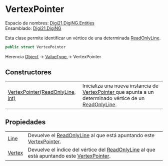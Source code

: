 # VertexPointer

Espacio de nombres: [Digi21.DigiNG.Entities](../../)  
Ensamblado: [Digi21.DigiNG](../../../)

Esta clase permite identificar un vértice de una determinada [ReadOnlyLine](../readonlyline/).

```csharp
public struct VertexPointer
```

Herencia [Object](https://docs.microsoft.com/en-us/dotnet/api/system.object?view=net-5.0) → [ValueType ](https://docs.microsoft.com/en-us/dotnet/api/system.valuetype?view=net-5.0)→ VertexPointer

## Constructores

|  |  |
| :--- | :--- |
| [VertexPointer\(ReadOnlyLine, int\)](constructores.md) | Inicializa una nueva instancia de [VertexPointer ](./)que apunta a un determinado vértice de un [ReadOnlyLine](../readonlyline/). |

## Propiedades

|  |  |
| :--- | :--- |
| [Line](propiedades/line.md) | Devuelve el [ReadOnlyLine](../readonlyline/) al que está apuntando este [VertexPointer](./). |
| [Vertex](propiedades/vertex.md) | Devuelve el índice del vértice del [ReadOnlyLine](../readonlyline/) al que está apuntando este [VertexPointer](./). |

